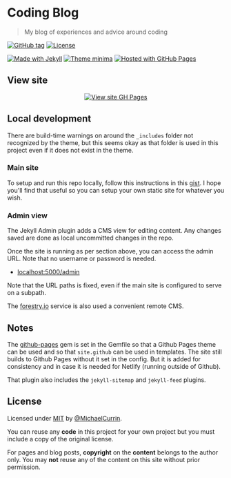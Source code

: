 # Coding Blog
> My blog of experiences and advice around coding

[![GitHub tag](https://img.shields.io/github/tag/MichaelCurrin/coding-blog)](https://github.com/MichaelCurrin/coding-blog/tags/)
[![License](https://img.shields.io/badge/License-MIT-blue)](#license)

[![Made with Jekyll](https://img.shields.io/badge/jekyll-3.9-blue?logo=jekyll)](https://jekyllrb.com)
[![Theme minima](https://img.shields.io/badge/theme-jekyll--theme--midnight-blue)](https://github.com/pages-themes/midnight)
[![Hosted with GitHub Pages](https://img.shields.io/badge/Hosted_with-GitHub_Pages-blue.svg)](https://pages.github.com/)


## View site

<div align="center">

[![View site GH Pages](https://img.shields.io/badge/View_site-Coding_Blog-2ea44f?style=for-the-badge)](https://MichaelCurrin.github.io/coding-blog/)

</div>


## Local development

There are build-time warnings on around the `_includes` folder not recognized by the theme, but this seems okay as that folder is used in this project even if it does not exist in the theme.

### Main site

To setup and run this repo locally, follow this instructions in this [gist](https://gist.github.com/MichaelCurrin/1085ab164550b31272699920b5549d4b). I hope you'll find that useful so you can setup your own static site for whatever you wish.

### Admin view

The Jekyll Admin plugin adds a CMS view for editing content. Any changes saved are done as local uncommitted changes in the repo.

Once the site is running as per section above, you can access the admin URL. Note that no username or password is needed.

- [localhost:5000/admin](http://localhost:5000/admin)

Note that the URL paths is fixed, even if the main site is configured to serve on a subpath.

The [forestry.io](http://forestry.io/) service is also used a convenient remote CMS.


## Notes

The [github-pages](https://github.com/github/pages-gem) gem is set in the Gemfile so that a Github Pages theme can be used and so that `site.github` can be used in templates. The site still builds to Github Pages without it set in the config. But it is added for consistency and in case it is needed for Netlify (running outside of Github).

That plugin also includes the `jekyll-sitemap` and `jekyll-feed` plugins.


## License

Licensed under [MIT](/LICENSE) by [@MichaelCurrin](https://github.com/MichaelCurrin/).

You can reuse any **code** in this project for your own project but you must include a copy of the original license.

For pages and blog posts, **copyright** on the **content** belongs to the author only. You may **not** reuse any of the content on this site without prior permission.
